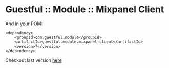 Guestful :: Module :: Mixpanel Client
=====================================

And in your POM:

```
<dependency>
    <groupId>com.guestful.module</groupId>
    <artifactId>guestful.module.mixpanel-client</artifactId>
    <version>?</version>
</dependency>
```

Checkout last version [here](https://bintray.com/guestful/maven/guestful.module.mixpanel-client/view)

